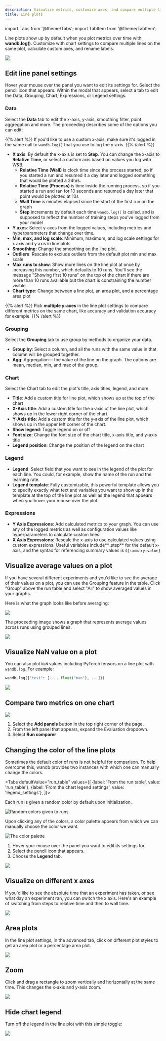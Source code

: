 ```yaml
---
description: Visualize metrics, customize axes, and compare multiple lines on the same plot
title: Line plots
---
```

import Tabs from '@theme/Tabs';
import TabItem from '@theme/TabItem';

Line plots show up by default when you plot metrics over time with **wandb.log()**. Customize with chart settings to compare multiple lines on the same plot, calculate custom axes, and rename labels.

![](/images/app_ui/line_plot_example.png)

## Edit line panel settings
 
Hover your mouse over the panel you want to edit its settings for. Select the pencil icon that appears. Within the modal that appears, select a tab to edit the Data, Grouping, Chart, Expressions, or Legend settings.

### Data 

Select the **Data** tab to edit the x-axis, y-axis, smoothing filter, point aggregation and more. The proceeding describes some of the options you can edit:

{{% alert %}}
If you'd like to use a custom x-axis, make sure it's logged in the same call to `wandb.log()` that you use to log the y-axis.
{{% /alert %}} 

* **X axis**: By default the x-axis is set to **Step**. You can change the x-axis to **Relative Time**, or select a custom axis based on values you log with W&B.
  * **Relative Time (Wall)** is clock time since the process started, so if you started a run and resumed it a day later and logged something that would be plotted a 24hrs.
  * **Relative Time (Process)** is time inside the running process, so if you started a run and ran for 10 seconds and resumed a day later that point would be plotted at 10s
  * **Wall Time** is minutes elapsed since the start of the first run on the graph
  * **Step** increments by default each time `wandb.log()` is called, and is supposed to reflect the number of training steps you've logged from your model
* **Y axes**: Select y-axes from the logged values, including metrics and hyperparameters that change over time.
* **Min, max, and log scale**: Minimum, maximum, and log scale settings for x axis and y axis in line plots
* **Smoothing**: Change the smoothing on the line plot.
* **Outliers**: Rescale to exclude outliers from the default plot min and max scale
* **Max runs to show**: Show more lines on the line plot at once by increasing this number, which defaults to 10 runs. You'll see the message "Showing first 10 runs" on the top of the chart if there are more than 10 runs available but the chart is constraining the number visible.
* **Chart type**: Change between a line plot, an area plot, and a percentage area plot

{{% alert %}}
Pick **multiple y-axes** in the line plot settings to compare different metrics on the same chart, like accuracy and validation accuracy for example.
{{% /alert %}}

### Grouping

Select the **Grouping** tab to use group by methods to organize your data.


* **Group by**: Select a column, and all the runs with the same value in that column will be grouped together.
* **Agg**: Aggregation— the value of the line on the graph. The options are mean, median, min, and max of the group.

### Chart
Select the Chart tab to edit the plot's title, axis titles, legend, and more.

* **Title**: Add a custom title for line plot, which shows up at the top of the chart
* **X-Axis title**: Add a custom title for the x-axis of the line plot, which shows up in the lower right corner of the chart.
* **Y-Axis title**: Add a custom title for the y-axis of the line plot, which shows up in the upper left corner of the chart.
* **Show legend**: Toggle legend on or off
* **Font size**: Change the font size of the chart title, x-axis title, and y-axis title
* **Legend position**: Change the position of the legend on the chart


### Legend


* **Legend**: Select field that you want to see in the legend of the plot for each line. You could, for example, show the name of the run and the learning rate.
* **Legend template**: Fully customizable, this powerful template allows you to specify exactly what text and variables you want to show up in the template at the top of the line plot as well as the legend that appears when you hover your mouse over the plot.

### Expressions

* **Y Axis Expressions**: Add calculated metrics to your graph. You can use any of the logged metrics as well as configuration values like hyperparameters to calculate custom lines.
* **X Axis Expressions**: Rescale the x-axis to use calculated values using custom expressions. Useful variables include\*\*_step\*\* for the default x-axis, and the syntax for referencing summary values is `${summary:value}`

## Visualize average values on a plot

If you have several different experiments and you'd like to see the average of their values on a plot, you can use the Grouping feature in the table. Click "Group" above the run table and select "All" to show averaged values in your graphs.

Here is what the graph looks like before averaging:

![](/images/app_ui/demo_precision_lines.png)

The proceeding image shows a graph that represents average values across runs using grouped lines.

![](/images/app_ui/demo_average_precision_lines.png)

## Visualize NaN value on a plot

You can also plot `NaN` values including PyTorch tensors on a line plot with `wandb.log`. For example:

```python
wandb.log({"test": [..., float("nan"), ...]})
```

![](/images/app_ui/visualize_nan.png)

## Compare two metrics on one chart


![](/images/app_ui/visualization_add.gif)

1. Select the **Add panels** button in the top right corner of the page.
2. From the left panel that appears, expand the Evaluation dropdown.
3. Select **Run comparer**



## Changing the color of the line plots

Sometimes the default color of runs is not helpful for comparison. To help overcome this, wandb provides two instances with which one can manually change the colors.

<Tabs
  defaultValue="run_table"
  values={[
    {label: 'From the run table', value: 'run_table'},
    {label: 'From the chart legend settings', value: 'legend_settings'},
  ]}>
  <TabItem value="run_table">

Each run is given a random color by default upon initialization.

![Random colors given to runs](/images/app_ui/line_plots_run_table_random_colors.png)

Upon clicking any of the colors, a color palette appears from which we can manually choose the color we want.

![The color palette](/images/app_ui/line_plots_run_table_color_palette.png)

  </TabItem>
  <TabItem value="legend_settings">

1. Hover your mouse over the panel you want to edit its settings for.
2. Select the pencil icon that appears.
3. Choose the **Legend** tab.

![](/images/app_ui/plot_style_line_plot_legend.png)

  </TabItem>
</Tabs>


## Visualize on different x axes

If you'd like to see the absolute time that an experiment has taken, or see what day an experiment ran, you can switch the x axis. Here's an example of switching from steps to relative time and then to wall time.

![](/images/app_ui/howto_use_relative_time_or_wall_time.gif)

## Area plots

In the line plot settings, in the advanced tab, click on different plot styles to get an area plot or a percentage area plot.

![](/images/app_ui/line_plots_area_plots.gif)

## Zoom

Click and drag a rectangle to zoom vertically and horizontally at the same time. This changes the x-axis and y-axis zoom.

![](/images/app_ui/line_plots_zoom.gif)

## Hide chart legend

Turn off the legend in the line plot with this simple toggle:

![](/images/app_ui/demo_hide_legend.gif)
